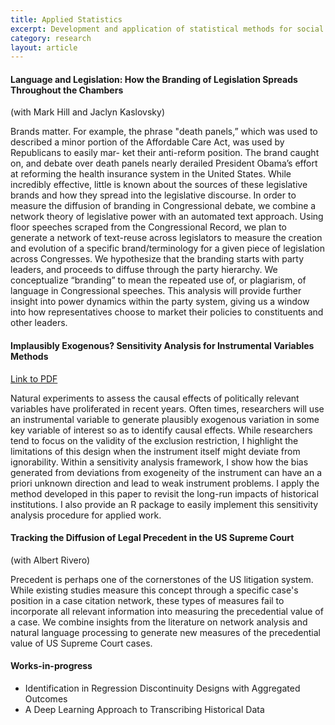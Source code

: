```yaml
---
title: Applied Statistics
excerpt: Development and application of statistical methods for social science.
category: research
layout: article
---
```


#### Language and Legislation: How the Branding of Legislation Spreads Throughout the Chambers
\(with Mark Hill and Jaclyn Kaslovsky\)

Brands matter. For example, the phrase "death panels,” which was used to described a minor portion of the Affordable Care Act, was used by Republicans to easily mar- ket their anti-reform position. The brand caught on, and debate over death panels nearly derailed President Obama’s effort at reforming the health insurance system in the United States. While incredibly effective, little is known about the sources of these legislative brands and how they spread into the legislative discourse. In order to measure the diffusion of branding in Congressional debate, we combine a network theory of legislative power with an automated text approach. Using floor speeches scraped from the Congressional Record, we plan to generate a network of text-reuse across legislators to measure the creation and evolution of a specific brand/terminology for a given piece of legislation across Congresses. We hypothesize that the branding starts with party leaders, and proceeds to diffuse through the party hierarchy. We conceptualize “branding” to mean the repeated use of, or plagiarism, of language in Congressional speeches. This analysis will provide further insight into power dynamics within the party system, giving us a window into how representatives choose to market their policies to constituents and other leaders.

#### Implausibly Exogenous? Sensitivity Analysis for Instrumental Variables Methods
[Link to PDF]({{site.url}}/files/mazumder-ivsens-v1.pdf)

Natural experiments to assess the causal effects of politically relevant variables have proliferated in recent years. Often times, researchers will use an instrumental variable to generate plausibly exogenous variation in some key variable of interest so as to identify causal effects. While researchers tend to focus on the validity of the exclusion restriction, I highlight the limitations of this design when the instrument itself might deviate from ignorability. Within a sensitivity analysis framework, I show how the bias generated from deviations from exogeneity of the instrument can have an a priori unknown direction and lead to weak instrument problems. I apply the method developed in this paper to revisit the long-run impacts of historical institutions. I also provide an R package to easily implement this sensitivity analysis procedure for applied work.

#### Tracking the Diffusion of Legal Precedent in the US Supreme Court 
\(with Albert Rivero\)

Precedent is perhaps one of the cornerstones of the US litigation system. While existing studies measure this concept through a specific case's position in a case citation network, these types of measures fail to incorporate all relevant information into measuring the precedential value of a case. We combine insights from the literature on network analysis and natural language processing to generate new measures of the precedential value of US Supreme Court cases. 

#### Works-in-progress

* Identification in Regression Discontinuity Designs with Aggregated Outcomes
* A Deep Learning Approach to Transcribing Historical Data